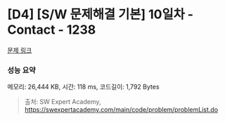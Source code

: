 # [D4] [S/W 문제해결 기본] 10일차 - Contact - 1238 

[문제 링크](https://swexpertacademy.com/main/code/problem/problemDetail.do?contestProbId=AV15B1cKAKwCFAYD) 

### 성능 요약

메모리: 26,444 KB, 시간: 118 ms, 코드길이: 1,792 Bytes



> 출처: SW Expert Academy, https://swexpertacademy.com/main/code/problem/problemList.do